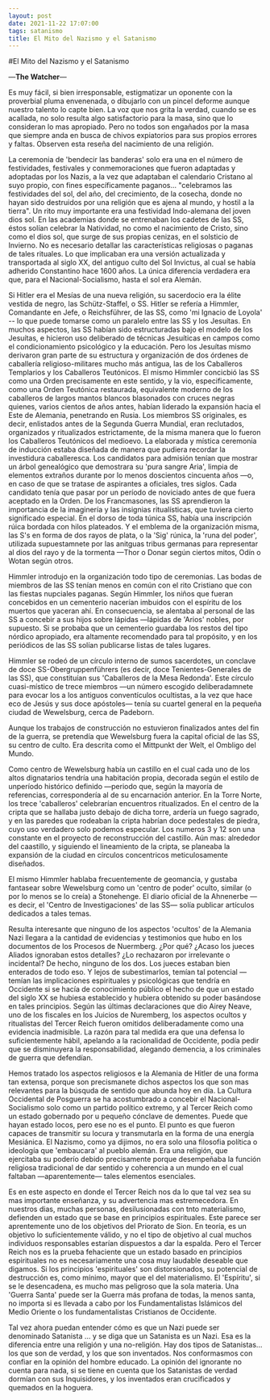 ```yaml
---
layout: post
date: 2021-11-22 17:07:00
tags: satanismo
title: El Mito del Nazismo y el Satanismo
---
```


#El Mito del Nazismo y el Satanismo

—**The Watcher**—

Es muy fácil, si bien irresponsable, estigmatizar un oponente con la proverbial pluma envenenada, o dibujarlo con un pincel deforme aunque nuestro talento lo capte bien. La voz que nos grita la verdad, cuando se es acallada, no solo resulta algo satisfactorio para la masa, sino que lo consideran lo mas apropiado. Pero no todos son engañados por la masa que siempre anda en busca de chivos expiatorios para sus propios errores y faltas. Observen esta reseña del nacimiento de una religión.

La ceremonia de 'bendecir las banderas' solo era una en el número de festividades, festivales y conmemoraciones que fueron adaptadas y adoptadas por los Nazis, a la vez que adaptaban el calendario Cristano al suyo propio, con fines específicamente paganos... "celebramos las festividades del sol, del año, del crecimiento, de la cosecha, donde no hayan sido destruidos por una religión que es ajena al mundo, y hostil a la tierra". Un rito muy importante era una festividad Indo-alemana del joven dios sol. En las academias donde se entrenaban los cadetes de las SS, éstos solían celebrar la Natividad, no como el nacimiento de Cristo, sino como el dios sol, que surge de sus propias cenizas, en el solsticio de Invierno. No es necesario detallar las características religiosas o paganas de tales rituales. Lo que implicaban era una versión actualizada y transportada al siglo XX, del antiguo culto del Sol Invictus, al cual se había adherido Constantino hace 1600 años. La única diferencia verdadera era que, para el Nacional-Socialismo, hasta el sol era Alemán.

Si Hitler era el Mesías de una nueva religión, su sacerdocio era la élite vestida de negro, las Schütz-Staffel, o SS. Hitler se refería a Himmler, Comandante en Jefe, o Reichsführer, de las SS, como 'mi Ignacio de Loyola' -- lo que puede tomarse como un paralelo entre las SS y los Jesuítas. En muchos aspectos, las SS habían sido estructuradas bajo el modelo de los Jesuítas, e hicieron uso deliberado de técnicas Jesuíticas en campos como el condicionamiento psicológico y la educación. Pero los Jesuítas mismo derivaron gran parte de su estructura y organización de dos órdenes de caballería religioso-militares mucho más antigua, las de los Caballeros Templarios y los Caballeros Teutónicos. El mismo Himmler concicbió las SS como una Orden precisamente en este sentido, y la vio, especificamente, como una Orden Teutónica restaurada, equivalente moderno de los caballeros de largos mantos blancos blasonados con cruces negras quienes, varios cientos de años antes, habían liderado la expansión hacia el Este de Alemania, penetrando en Rusia. Los miembros SS originales, es decir, enlistados antes de la Segunda Guerra Mundial, eran reclutados, organizados y ritualizados estrictamente, de la misma manera que lo fueron los Caballeros Teutónicos del medioevo. La elaborada y mística ceremonia de inducción estaba diseñada de manera que pudiera recordar la investidura caballeresca. Los candidatos para admisión tenían que mostrar un árbol genealógico que demostrara su 'pura sangre Aria', limpia de elementos extraños durante por lo menos doscientos cincuenta años —o, en caso de que se tratase de aspirantes a oficiales, tres siglos. Cada candidato tenía que pasar por un período de noviciado antes de que fuera aceptado en la Orden. De los Francmasones, las SS aprendieron la importancia de la imaginería y las insignias ritualísticas, que tuviera cierto significado especial. En el dorso de toda túnica SS, había una inscripción rúica bordada con hilos plateados. Y el emblema de la organización misma, las S's en forma de dos rayos de plata, o la 'Sig' rúnica, la 'runa del poder', utilizada supuestamnete por las anitguas tribus germanas para representar al dios del rayo y de la tormenta —Thor o Donar según ciertos mitos, Odín o Wotan según otros.

Himmler introdujo en la organización todo tipo de ceremonias. Las bodas de miembros de las SS tenían menos en común con el rito Cristiano que con las fiestas nupciales paganas. Según Himmler, los niños que fueran concebidos en un cementerio nacerían imbuidos con el espíritu de los muertos que yaceran ahí. En consecuencia, se alentaba al personal de las SS a concebir a sus hijos sobre lápidas —lápidas de 'Arios' nobles, por supuesto. Si se probaba que un cementerio guardaba los restos del tipo nórdico apropiado, era altamente recomendado para tal propósito, y en los periódicos de las SS solían publicarse listas de tales lugares.

Himmler se rodeó de un círculo interno de sumos sacerdotes, un conclave de doce SS-Obergruppenführers (es decir, doce Tenientes-Generales de las SS), que constituían sus 'Caballeros de la Mesa Redonda'. Este círculo cuasi-místico de trece miembros —un número escogido deliberadamnete para evocar los a los antiguos conventículos ocultistas, a la vez que hace eco de Jesús y sus doce apóstoles— tenía su cuartel general en la pequeña ciudad de Wewelsburg, cerca de Padeborn.

Aunque los trabajos de construcción no estuvieron finalizados antes del fin de la guerra, se pretendía que Wewelsburg fuera la capital oficial de las SS, su centro de culto. Era descrita como el Mittpunkt der Welt, el Ombligo del Mundo.

Como centro de Wewelsburg había un castillo en el cual cada uno de los altos dignatarios tendría una habitación propia, decorada según el estilo de unperíodo histórico definido —periodo que, según la mayoría de referencias, correspondería al de su encarnación anterior. En la Torre Norte, los trece 'caballeros' celebrarían encuentros ritualizados. En el centro de la cripta que se hallaba justo debajo de dicha torre, ardería un fuego sagrado, y en las paredes que rodeaban la cripta habrían doce pedestales de piedra, cuyo uso verdadero solo podemos especular. Los numeros 3 y 12 son una constante en el proyecto de reconstrucción del castillo. Aún mas: alrededor del caastillo, y siguiendo el lineamiento de la cripta, se planeaba la expansión de la ciudad en círculos concentricos meticulosamente diseñados.

El mismo Himmler hablaba frecuentemente de geomancia, y gustaba fantasear sobre Wewelsburg como un 'centro de poder' oculto, similar (o por lo menos se lo creía) a Stonehenge. El diario oficial de la Ahnenerbe —es decir, el 'Centro de Investigaciones' de las SS— solía publicar artículos dedicados a tales temas.

Resulta interesante que ninguno de los aspectos 'ocultos' de la Alemania Nazi llegara a la cantidad de evidencias y testimonios que hubo en los documentos de los Procesos de Nuermberg. ¿Por qué? ¿Acaso los jueces Aliados ignoraban estos detalles? ¿Lo rechazaron por irrelevante o incidental? De hecho, ninguno de los dos. Los jueces estaban bien enterados de todo eso. Y lejos de subestimarlos, temían tal potencial —temían las implicaciones espirituales y psicológicas que tendría en Occidente si se hacía de conocimiento público el hecho de que un estado del siglo XX se hubiesa establecido y hubiera obtenido su poder basándose en tales principios. Según las últimas declaraciones que dio Airey Neave, uno de los fiscales en los Juicios de Nuremberg, los aspectos ocultos y ritualistas del Tercer Reich fueron omitidos deliberadamente como una evidencia inadmisible. La razón para tal medida era que una defensa lo suficientemente hábil, apelando a la racionalidad de Occidente, podía pedir que se disminuyera la responsabilidad, alegando demencia, a los criminales de guerra que defendían.

Hemos tratado los aspectos religiosos e la Alemania de Hitler de una forma tan extensa, porque son precismanete dichos aspectos los que son mas relevantes para la búsquda de sentido que abunda hoy en día. La Cultura Occidental de Posguerra se ha acostumbrado a concebir el Nacional-Socialismo solo como un partido político extremo, y al Tercer Reich como un estado gobernado por u pequeño cónclave de dementes. Puede que hayan estado locos, pero ese no es el punto. El punto es que fueron capaces de transmitir su locura y transmutarla en la forma de una energía Mesiánica. El Nazismo, como ya dijimos, no era solo una filosofia política o ideología que 'embaucara' al pueblo alemán. Era una religión, que ejercitaba su poderío debido precisamente porque desempeñaba la función religiosa tradicional de dar sentido y coherencia a un mundo en el cual faltaban —aparentemente— tales elementos esenciales.

Es en este aspecto en donde el Tercer Reich nos da lo que tal vez sea su mas importante enseñanza, y su advertencia mas estremecedora. En nuestros dias, muchas personas, desilusionadas con tnto materialismo, defienden un estado que se base en principios espirituales. Este parece ser aprentemente uno de los objetivos del Priorato de Sion. En teoría, es un objetivo lo suficientemente válido, y no el tipo de objetivo al cual muchos individuos responsables estarían dispuestos a dar la espalda. Pero el Tercer Reich nos es la prueba fehaciente que un estado basado en principios espirituales no es necesariamente una cosa muy laudable deseable que digamos. Si los principios 'espirituales' son distorsionados, su potencial de destrucción es, como mínimo, mayor que el del materialismo. El 'Espíritu', si se le desencadena, es mucho mas peligroso que la sola materia. Una 'Guerra Santa' puede ser la Guerra más profana de todas, la menos santa, no importa si es llevada a cabo por los Fundamentalistas Islámicos del Medio Oriente o los fundamentalistas Cristianos de Occidente.

Tal vez ahora puedan entender cómo es que un Nazi puede ser denominado Satanista ... y se diga que un Satanista es un Nazi. Esa es la diferencia entre una religión y una no-religión. Hay dos tipos de Satanistas... los que son de verdad, y los que son inventados. Nos conformasmos con confiar en la opinión del hombre educado. La opinión del ignorante no cuenta para nada, si se tiene en cuenta que los Satanistas de verdad dormían con sus Inquisidores, y los inventados eran crucificados y quemados en la hoguera.
